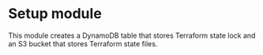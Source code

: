 # Setup module

This module creates a DynamoDB table that stores Terraform state lock and an S3
bucket that stores Terraform state files.
